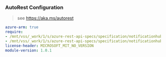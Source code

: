 ### AutoRest Configuration

> see https://aka.ms/autorest

``` yaml
azure-arm: true
require:
- /mnt/vss/_work/1/s/azure-rest-api-specs/specification/notificationhubs/resource-manager/readme.md
- /mnt/vss/_work/1/s/azure-rest-api-specs/specification/notificationhubs/resource-manager/readme.go.md
license-header: MICROSOFT_MIT_NO_VERSION
module-version: 1.0.1
```